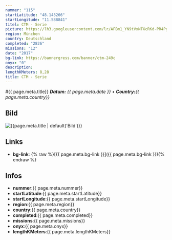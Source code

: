 ```yaml
---
nummer: "115"
startLatitude: "48.143266"
startLongitude: "11.588841"
titel: CTM - Serie
picture: https://lh3.googleusercontent.com/lr/AFBm1_YN9tVxNTXcRKd-PR4PgdLEraL0IZ_FJdSZGjAiX3WlpFTPk-JHEO91u1zTJKAyF1k4n9m8OWSj8aW1fN7k9KDDn1rwueQXd06vlT_98VOfHJr9zUbsvB43osV9fBXwV6Wh5OTxCB2d1hWY8MW7GO-n3h97U9LTDOB6FyihX6aLWV9ntRZQTcqDhQj_I6sbg3wpJ38l0_05L1nd9RwuHDXmymvaXF9CWxq7mUl6M8Rgc7Sd3y0nV-_avk5gmfLb7WQ7AX29u2QhdvybLu673ouQxrCr_ppnY60ylkrHxgzi_EE9KqI9x4A4GWThk1bEeoBVr5bJOcm01FWSv7Q5Ab04MuzzYGP1Z2ErMVdH84qtwkR2FkvrzWMZtId3-VPAp7_tBP7CQdCRSMAnyq2hJR_xwfLBxiZ8XTEYnXnsDHRrOXbMtpA6HzKg-x8VXitWmCTp9EYRuimoYe_wmuxAMHZw03Iv37Aw8cbVgZnAiMUvRG1uiqk2QLmtFqaMz5MzomFt6PYVFx0NcBEWMFRWSqsBI1cXigOfNM_kQK04xXlgjQDyAya8ZElo8dAxpES3JZAJuVbvTuxrnRfo6yzWHuxgE15Ig7M3iXPd_nOK1A86BZojC_cO58QF0p5SSnip4Ae-BbuekrvhhyPgp9Pr7puTZ6FL90ERhBNbJ7anADbIJmHnBWhrOmfmqHRM7ThvgA9gvUp4YdqjZXB6ScllBTIODhVp8h92I1vdy-HkbsJ78_A0pXfWIO1lX5G7YzuZGeCSYNXffB9Q7jY-KrivYexhZCn_fT9h3_z5V0HUSd2N6hYFVRvp6kaUWLCOtBPJLh_YG-Hmsnt4ddEkcKJiqqCe1IDzLmADCNcg
region: München
country: Deutschland
completed: "2826"
missions: "12"
date: "2017"
bg-link: https://bannergress.com/banner/ctm-249c
onyx: "0"
description: 
lengthKMeters: 8,28
title: CTM - Serie
---
```


#{{ page.meta.title}}
_**Datum:** {{ page.meta.date }} • **Country:**{{ page.meta.country}}_

## Bild
![{{page.meta.title | default('Bild')}}]({{page.meta.picture}})

## Links
- **bg-link**: {% raw %}[{{ page.meta.bg-link }}]({{ page.meta.bg-link }}){% endraw %}

## Infos
- **nummer**:{{ page.meta.nummer}}
- **startLatitude**:{{ page.meta.startLatitude}}
- **startLongitude**:{{ page.meta.startLongitude}}
- **region**:{{ page.meta.region}}
- **country**:{{ page.meta.country}}
- **completed**:{{ page.meta.completed}}
- **missions**:{{ page.meta.missions}}
- **onyx**:{{ page.meta.onyx}}
- **lengthKMeters**:{{ page.meta.lengthKMeters}}


